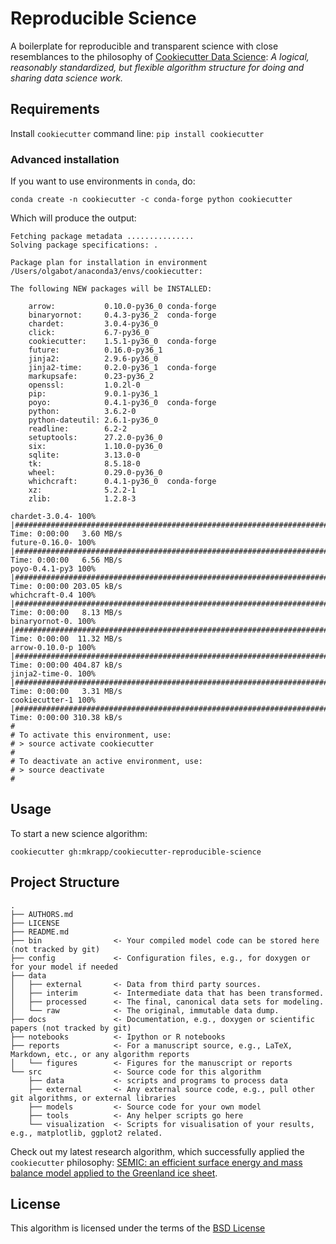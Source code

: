 Reproducible Science
====================

A boilerplate for reproducible and transparent science with close resemblances to the philosophy of [Cookiecutter Data Science](https://github.com/drivendata/cookiecutter-data-science): *A logical, reasonably standardized, but flexible algorithm structure for doing and sharing data science work.*

Requirements
------------
Install `cookiecutter` command line: `pip install cookiecutter`


### Advanced installation
If you want to use environments in `conda`, do:


```
conda create -n cookiecutter -c conda-forge python cookiecutter 
```


Which will produce the output:

```
Fetching package metadata ...............
Solving package specifications: .

Package plan for installation in environment /Users/olgabot/anaconda3/envs/cookiecutter:

The following NEW packages will be INSTALLED:

    arrow:           0.10.0-py36_0 conda-forge
    binaryornot:     0.4.3-py36_2  conda-forge
    chardet:         3.0.4-py36_0             
    click:           6.7-py36_0               
    cookiecutter:    1.5.1-py36_0  conda-forge
    future:          0.16.0-py36_1            
    jinja2:          2.9.6-py36_0             
    jinja2-time:     0.2.0-py36_1  conda-forge
    markupsafe:      0.23-py36_2              
    openssl:         1.0.2l-0                 
    pip:             9.0.1-py36_1             
    poyo:            0.4.1-py36_0  conda-forge
    python:          3.6.2-0                  
    python-dateutil: 2.6.1-py36_0             
    readline:        6.2-2                    
    setuptools:      27.2.0-py36_0            
    six:             1.10.0-py36_0            
    sqlite:          3.13.0-0                 
    tk:              8.5.18-0                 
    wheel:           0.29.0-py36_0            
    whichcraft:      0.4.1-py36_0  conda-forge
    xz:              5.2.2-1                  
    zlib:            1.2.8-3                  

chardet-3.0.4- 100% |##########################################################################################| Time: 0:00:00   3.60 MB/s
future-0.16.0- 100% |##########################################################################################| Time: 0:00:00   6.56 MB/s
poyo-0.4.1-py3 100% |##########################################################################################| Time: 0:00:00 203.05 kB/s
whichcraft-0.4 100% |##########################################################################################| Time: 0:00:00   8.13 MB/s
binaryornot-0. 100% |##########################################################################################| Time: 0:00:00  11.32 MB/s
arrow-0.10.0-p 100% |##########################################################################################| Time: 0:00:00 404.87 kB/s
jinja2-time-0. 100% |##########################################################################################| Time: 0:00:00   3.31 MB/s
cookiecutter-1 100% |##########################################################################################| Time: 0:00:00 310.38 kB/s
#
# To activate this environment, use:
# > source activate cookiecutter
#
# To deactivate an active environment, use:
# > source deactivate
#
```

Usage
-----
To start a new science algorithm:

```
cookiecutter gh:mkrapp/cookiecutter-reproducible-science
```

Project Structure
-----------------

```
.
├── AUTHORS.md
├── LICENSE
├── README.md
├── bin                <- Your compiled model code can be stored here (not tracked by git)
├── config             <- Configuration files, e.g., for doxygen or for your model if needed
├── data
│   ├── external       <- Data from third party sources.
│   ├── interim        <- Intermediate data that has been transformed.
│   ├── processed      <- The final, canonical data sets for modeling.
│   └── raw            <- The original, immutable data dump.
├── docs               <- Documentation, e.g., doxygen or scientific papers (not tracked by git)
├── notebooks          <- Ipython or R notebooks
├── reports            <- For a manuscript source, e.g., LaTeX, Markdown, etc., or any algorithm reports
│   └── figures        <- Figures for the manuscript or reports
└── src                <- Source code for this algorithm
    ├── data           <- scripts and programs to process data
    ├── external       <- Any external source code, e.g., pull other git algorithms, or external libraries
    ├── models         <- Source code for your own model
    ├── tools          <- Any helper scripts go here
    └── visualization  <- Scripts for visualisation of your results, e.g., matplotlib, ggplot2 related.
```

Check out my latest research algorithm, which successfully applied the `cookiecutter` philosophy: [SEMIC: an efficient surface energy and mass balance model applied to the Greenland ice sheet](https://gitlab.pik-potsdam.de/krapp/semic-algorithm).

License
-------
This algorithm is licensed under the terms of the [BSD License](/LICENSE)
